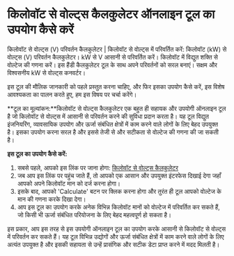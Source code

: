 किलोवॉट से वोल्ट्स कैलकुलेटर ऑनलाइन टूल का उपयोग कैसे करें
==========================================================

किलोवॉट से वोल्ट्स (V) परिवर्तन कैलकुलेटर | किलोवॉट से वोल्ट्स में परिवर्तित करें: किलोवॉट (kW) से वोल्ट्स (V) परिवर्तन कैलकुलेटर। kW से V आसानी से परिवर्तित करें। किलोवॉट में विद्युत शक्ति से वोल्टेज की गणना करें। इस हैंडी कैलकुलेटर टूल के साथ अपने परिवर्तनों को सरल बनाएं। सक्षम और विश्वसनीय kW से वोल्ट्स कनवर्टर।

इस टूल की मौलिक जानकारी को पहले प्रस्तुत करना चाहिए, और फिर इसका उपयोग कैसे करें, इस विशेष आवश्यकता का पालन करते हुए, हम इस विषय पर चर्चा करेंगे।

**टूल का मूल्यांकन:**किलोवॉट से वोल्ट्स कैलकुलेटर एक बहुत ही सहायक और उपयोगी ऑनलाइन टूल है जो किलोवॉट से वोल्ट्स में आसानी से परिवर्तन करने की सुविधा प्रदान करता है। यह टूल विद्युत इंजनियरिंग, व्यावसायिक उपयोग और ऊर्जा संबंधित क्षेत्रों में काम करने वाले लोगों के लिए बेहद उपयुक्त है। इसका उपयोग करना सरल है और इससे तेजी से और सटीकता से वोल्टेज की गणना की जा सकती है।

**इस टूल का उपयोग कैसे करें:**

1. सबसे पहले, आपको इस लिंक पर जाना होगा: [किलोवॉट से वोल्ट्स कैलकुलेटर](https://www.onlinecalculatorsfree.com/hi/tools/kilowatts-to-volt-calculator.html)
2. जब आप इस लिंक पर पहुंच जाते हैं, तो आपको एक आसान और उपयुक्त इंटरफेस दिखाई देगा जहाँ आपको अपने किलोवॉट मान को दर्ज करना होगा।
3. इसके बाद, आपको 'Calculate' बटन पर क्लिक करना होगा और तुरंत ही टूल आपको वोल्टेज के मान की गणना करके दिखा देगा।
4. आप इस टूल का उपयोग करके अनेक विभिन्न किलोवॉट मानों को वोल्टेज में परिवर्तित कर सकते हैं, जो किसी भी ऊर्जा संबंधित परियोजना के लिए बेहद महत्वपूर्ण हो सकता है।

इस प्रकार, आप इस तरह से इस उपयोगी ऑनलाइन टूल का उपयोग करके आसानी से किलोवॉट से वोल्ट्स में परिवर्तन कर सकते हैं। यह टूल विभिन्न उद्योगों और ऊर्जा संबंधित क्षेत्रों में काम करने वाले लोगों के लिए अत्यंत उपयुक्त है और इसकी सहायता से उन्हें प्रासंगिक और सटीक डेटा प्राप्त करने में मदद मिलती है।
